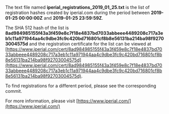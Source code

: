 The text file named **iperial_registrations_2019_01_25.txt** is the list of registration hashes created by iperial.com during the period between **2019-01-25 00:00:00Z** and **2019-01-25 23:59:59Z**.

The SHA 512 hash of the list is **8ad984985155f43a3f459e8c7f18e4837bd7033abbeee4489208c717a3eb1c11a971944aa4c9dbe3fc9c420bd716801cf8b8e56131ba214ba98f92703004575d** and the registration certificate for the list can be viewed at [https://www.iperial.com/cert/8ad984985155f43a3f459e8c7f18e4837bd7033abbeee4489208c717a3eb1c11a971944aa4c9dbe3fc9c420bd716801cf8b8e56131ba214ba98f92703004575d](https://www.iperial.com/cert/8ad984985155f43a3f459e8c7f18e4837bd7033abbeee4489208c717a3eb1c11a971944aa4c9dbe3fc9c420bd716801cf8b8e56131ba214ba98f92703004575d).

To find registrations for a different period, please see the corresponding commit.

For more information, please visit [https://www.iperial.com/](https://www.iperial.com/)
